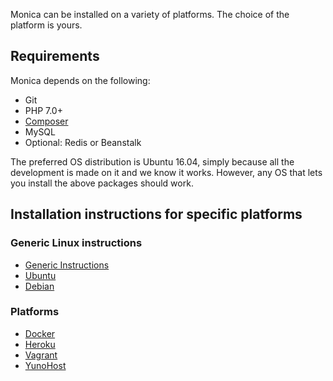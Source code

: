 Monica can be installed on a variety of platforms. The choice of the platform is yours.

## Requirements

Monica depends on the following:

* Git
* PHP 7.0+
* [Composer](https://getcomposer.org/)
* MySQL
* Optional: Redis or Beanstalk

The preferred OS distribution is Ubuntu 16.04, simply because all the development is made on it and we know it works. However, any OS that lets you install the above packages should work.

## Installation instructions for specific platforms

### Generic Linux instructions
* [Generic Instructions](Installing-Monica-(Generic))
* [Ubuntu](Installing-Monica-on-Ubuntu)
* [Debian](Installing-Monica-on-Debian)

### Platforms

* [Docker](Installing-Monica-on-Docker)
* [Heroku](Installing-Monica-on-Heroku)
* [Vagrant](Installing-Monica-on-Vagrant)
* [YunoHost](https://github.com/YunoHost-Apps/monica_ynh)